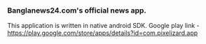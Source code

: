 ### Banglanews24.com's official news app.
This application is written in native android SDK.
Google play link - https://play.google.com/store/apps/details?id=com.pixelizard.app



